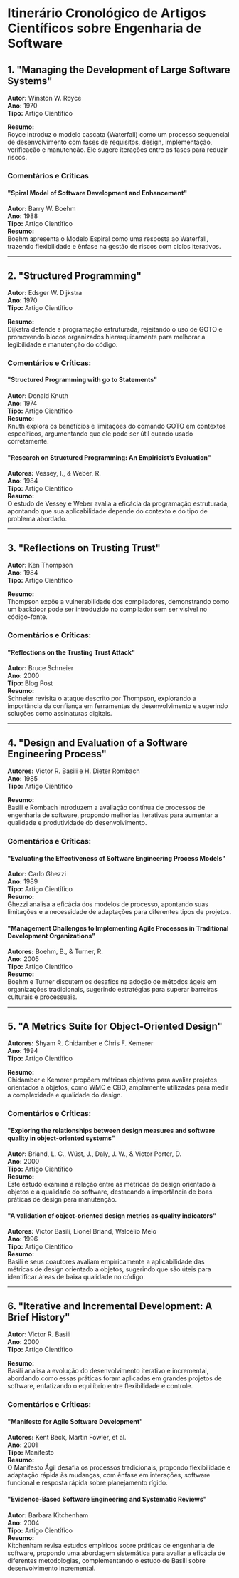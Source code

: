 # Itinerário Cronológico de Artigos Científicos sobre Engenharia de Software

## **1. "Managing the Development of Large Software Systems"**  
**Autor:** Winston W. Royce  
**Ano:** 1970  
**Tipo:** Artigo Científico  

**Resumo:**  
Royce introduz o modelo cascata (Waterfall) como um processo sequencial de desenvolvimento com fases de requisitos, design, implementação, verificação e manutenção. Ele sugere iterações entre as fases para reduzir riscos.

### **Comentários e Críticas**

#### **"Spiral Model of Software Development and Enhancement"**  
**Autor:** Barry W. Boehm  
**Ano:** 1988  
**Tipo:** Artigo Científico  
**Resumo:**  
Boehm apresenta o Modelo Espiral como uma resposta ao Waterfall, trazendo flexibilidade e ênfase na gestão de riscos com ciclos iterativos.

---

## **2. "Structured Programming"**  
**Autor:** Edsger W. Dijkstra  
**Ano:** 1970  
**Tipo:** Artigo Científico  

**Resumo:**  
Dijkstra defende a programação estruturada, rejeitando o uso de GOTO e promovendo blocos organizados hierarquicamente para melhorar a legibilidade e manutenção do código.

### **Comentários e Críticas:**

#### **"Structured Programming with go to Statements"**  
**Autor:** Donald Knuth  
**Ano:** 1974  
**Tipo:** Artigo Científico  
**Resumo:**  
Knuth explora os benefícios e limitações do comando GOTO em contextos específicos, argumentando que ele pode ser útil quando usado corretamente.

#### **"Research on Structured Programming: An Empiricist’s Evaluation"**  
**Autores:** Vessey, I., & Weber, R.  
**Ano:** 1984  
**Tipo:** Artigo Científico  
**Resumo:**  
O estudo de Vessey e Weber avalia a eficácia da programação estruturada, apontando que sua aplicabilidade depende do contexto e do tipo de problema abordado.

---

## **3. "Reflections on Trusting Trust"**  
**Autor:** Ken Thompson  
**Ano:** 1984  
**Tipo:** Artigo Científico  

**Resumo:**  
Thompson expõe a vulnerabilidade dos compiladores, demonstrando como um backdoor pode ser introduzido no compilador sem ser visível no código-fonte.

### **Comentários e Críticas:**

#### **"Reflections on the Trusting Trust Attack"**  
**Autor:** Bruce Schneier  
**Ano:** 2000  
**Tipo:** Blog Post  
**Resumo:**  
Schneier revisita o ataque descrito por Thompson, explorando a importância da confiança em ferramentas de desenvolvimento e sugerindo soluções como assinaturas digitais.

---

## **4. "Design and Evaluation of a Software Engineering Process"**  
**Autores:** Victor R. Basili e H. Dieter Rombach  
**Ano:** 1985  
**Tipo:** Artigo Científico  

**Resumo:**  
Basili e Rombach introduzem a avaliação contínua de processos de engenharia de software, propondo melhorias iterativas para aumentar a qualidade e produtividade do desenvolvimento.

### **Comentários e Críticas:**

#### **"Evaluating the Effectiveness of Software Engineering Process Models"**  
**Autor:** Carlo Ghezzi  
**Ano:** 1989  
**Tipo:** Artigo Científico  
**Resumo:**  
Ghezzi analisa a eficácia dos modelos de processo, apontando suas limitações e a necessidade de adaptações para diferentes tipos de projetos.

#### **"Management Challenges to Implementing Agile Processes in Traditional Development Organizations"**  
**Autores:** Boehm, B., & Turner, R.  
**Ano:** 2005  
**Tipo:** Artigo Científico  
**Resumo:**  
Boehm e Turner discutem os desafios na adoção de métodos ágeis em organizações tradicionais, sugerindo estratégias para superar barreiras culturais e processuais.

---

## **5. "A Metrics Suite for Object-Oriented Design"**  
**Autores:** Shyam R. Chidamber e Chris F. Kemerer  
**Ano:** 1994  
**Tipo:** Artigo Científico  

**Resumo:**  
Chidamber e Kemerer propõem métricas objetivas para avaliar projetos orientados a objetos, como WMC e CBO, amplamente utilizadas para medir a complexidade e qualidade do design.

### **Comentários e Críticas:**

#### **"Exploring the relationships between design measures and software quality in object-oriented systems"**  
**Autor:** Briand, L. C., Wüst, J., Daly, J. W., & Victor Porter, D.  
**Ano:** 2000  
**Tipo:** Artigo Científico  
**Resumo:**  
Este estudo examina a relação entre as métricas de design orientado a objetos e a qualidade do software, destacando a importância de boas práticas de design para manutenção.

#### **"A validation of object-oriented design metrics as quality indicators"**  
**Autores:** Victor Basili, Lionel Briand, Walcélio Melo  
**Ano:** 1996  
**Tipo:** Artigo Científico  
**Resumo:**  
Basili e seus coautores avaliam empiricamente a aplicabilidade das métricas de design orientado a objetos, sugerindo que são úteis para identificar áreas de baixa qualidade no código.

---

## **6. "Iterative and Incremental Development: A Brief History"**  
**Autor:** Victor R. Basili  
**Ano:** 2000  
**Tipo:** Artigo Científico  

**Resumo:**  
Basili analisa a evolução do desenvolvimento iterativo e incremental, abordando como essas práticas foram aplicadas em grandes projetos de software, enfatizando o equilíbrio entre flexibilidade e controle.

### **Comentários e Críticas:**

#### **"Manifesto for Agile Software Development"**  
**Autores:** Kent Beck, Martin Fowler, et al.  
**Ano:** 2001  
**Tipo:** Manifesto  
**Resumo:**  
O Manifesto Ágil desafia os processos tradicionais, propondo flexibilidade e adaptação rápida às mudanças, com ênfase em interações, software funcional e resposta rápida sobre planejamento rígido.

#### **"Evidence-Based Software Engineering and Systematic Reviews"**  
**Autor:** Barbara Kitchenham  
**Ano:** 2004  
**Tipo:** Artigo Científico  
**Resumo:**  
Kitchenham revisa estudos empíricos sobre práticas de engenharia de software, propondo uma abordagem sistemática para avaliar a eficácia de diferentes metodologias, complementando o estudo de Basili sobre desenvolvimento incremental.
